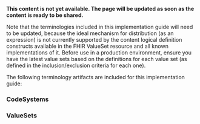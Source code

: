 
**This content is not yet available. The page will be updated as soon as the content is ready to be shared.**

Note that the terminologies included in this implementation guide will need to be updated, because the ideal mechanism for distribution (as an expression) is not currently supported by the content logical definition constructs available in the FHIR ValueSet resource and all known implementations of it. Before use in a production environment, ensure you have the latest value sets based on the definitions for each value set (as defined in the inclusion/exclusion criteria for each one).

The following terminology artifacts are included for this implementation guide:

### CodeSystems

### ValueSets